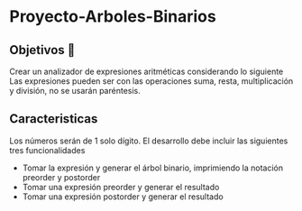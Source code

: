 # Proyecto-Arboles-Binarios

## Objetivos 🥅

Crear un analizador de expresiones aritméticas considerando lo siguiente
Las expresiones pueden ser con las operaciones suma, resta, multiplicación y división, no se usarán paréntesis.


## Caracteristicas

Los números serán de 1 solo dígito.
El desarrollo debe incluir las siguientes tres funcionalidades
- Tomar la expresión y generar el árbol binario, imprimiendo la notación preorder y postorder
- Tomar una expresión preorder y generar el resultado
- Tomar una expresión postorder y generar el resultado
